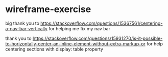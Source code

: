 # wireframe-exercise

big thank you to https://stackoverflow.com/questions/15367561/centering-a-nav-bar-vertically for helping me fix my nav bar 

thank you to https://stackoverflow.com/questions/15931270/is-it-possible-to-horizontally-center-an-inline-element-without-extra-markup-or for help centering sections with display: table property

